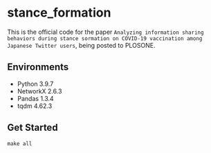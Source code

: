 # stance_formation
This is the official code for the paper `Analyzing information sharing behaviors during stance sormation on COVID-19 vaccination among Japanese Twitter users`, being posted to PLOSONE.


## Environments

- Python 3.9.7
- NetworkX 2.6.3
- Pandas 1.3.4
- tqdm 4.62.3 

## Get Started
`make all`
